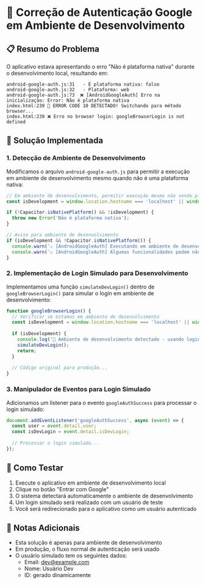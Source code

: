 # 🔧 Correção de Autenticação Google em Ambiente de Desenvolvimento

## 📋 Resumo do Problema

O aplicativo estava apresentando o erro "Não é plataforma nativa" durante o desenvolvimento local, resultando em:

```
android-google-auth.js:31   - É plataforma nativa: false
android-google-auth.js:32   - Plataforma: web
android-google-auth.js:73  ❌ [AndroidGoogleAuth] Erro na inicialização: Error: Não é plataforma nativa
index.html:239 🚨 ERROR CODE 10 DETECTADO! Switchando para método browser...
index.html:239 ❌ Erro no browser login: googleBrowserLogin is not defined
```

## 🎯 Solução Implementada

### 1. Detecção de Ambiente de Desenvolvimento

Modificamos o arquivo `android-google-auth.js` para permitir a execução em ambiente de desenvolvimento mesmo quando não é uma plataforma nativa:

```javascript
// Em ambiente de desenvolvimento, permitir execução mesmo não sendo plataforma nativa
const isDevelopment = window.location.hostname === 'localhost' || window.location.hostname === '127.0.0.1';

if (!Capacitor.isNativePlatform() && !isDevelopment) {
  throw new Error('Não é plataforma nativa');
}

// Aviso para ambiente de desenvolvimento
if (isDevelopment && !Capacitor.isNativePlatform()) {
  console.warn('⚠️ [AndroidGoogleAuth] Executando em ambiente de desenvolvimento sem plataforma nativa');
  console.warn('⚠️ [AndroidGoogleAuth] Algumas funcionalidades podem não estar disponíveis');
}
```

### 2. Implementação de Login Simulado para Desenvolvimento

Implementamos uma função `simulateDevLogin()` dentro de `googleBrowserLogin()` para simular o login em ambiente de desenvolvimento:

```javascript
function googleBrowserLogin() {
  // Verificar se estamos em ambiente de desenvolvimento
  const isDevelopment = window.location.hostname === 'localhost' || window.location.hostname === '127.0.0.1';
  
  if (isDevelopment) {
    console.log('🔧 Ambiente de desenvolvimento detectado - usando login simulado');
    simulateDevLogin();
    return;
  }
  
  // Código original para produção...
}
```

### 3. Manipulador de Eventos para Login Simulado

Adicionamos um listener para o evento `googleAuthSuccess` para processar o login simulado:

```javascript
document.addEventListener('googleAuthSuccess', async (event) => {
  const user = event.detail.user;
  const isDevLogin = event.detail.isDevLogin;
  
  // Processar o login simulado...
});
```

## 🚀 Como Testar

1. Execute o aplicativo em ambiente de desenvolvimento local
2. Clique no botão "Entrar com Google"
3. O sistema detectará automaticamente o ambiente de desenvolvimento
4. Um login simulado será realizado com um usuário de teste
5. Você será redirecionado para o aplicativo como um usuário autenticado

## 📝 Notas Adicionais

- Esta solução é apenas para ambiente de desenvolvimento
- Em produção, o fluxo normal de autenticação será usado
- O usuário simulado tem os seguintes dados:
  - Email: dev@example.com
  - Nome: Usuário Dev
  - ID: gerado dinamicamente